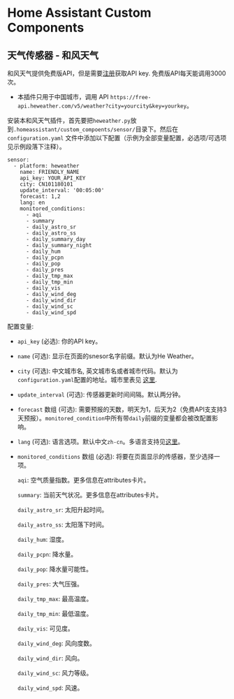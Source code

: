 # Home Assistant Custom Components

## 天气传感器 - 和风天气

和风天气提供免费版API，但是需要[注册](www.heweather.com)获取API key. 免费版API每天能调用3000次。

* 本插件只用于中国城市，调用 API `https://free-api.heweather.com/v5/weather?city=yourcity&key=yourkey`。

安装本和风天气插件，首先要把`heweather.py`放到`.homeassistant/custom_compoents/sensor/`目录下。然后在`configuration.yaml` 文件中添加以下配置（示例为全部变量配置，必选项/可选项见示例段落下注释）。

```
sensor:
  - platform: heweather
    name: FRIENDLY_NAME
    api_key: YOUR_API_KEY
    city: CN101180101
    update_interval: '00:05:00'
    forecast: 1,2
    lang: en
    monitored_conditions:
      - aqi
      - summary
      - daily_astro_sr
      - daily_astro_ss
      - daily_summary_day
      - daily_summary_night
      - daily_hum
      - daily_pcpn
      - daily_pop
      - daily_pres
      - daily_tmp_max
      - daily_tmp_min
      - daily_vis
      - daily_wind_deg
      - daily_wind_dir
      - daily_wind_sc
      - daily_wind_spd

```
配置变量:

* `api_key` (必选): 你的API key。

* `name` (可选): 显示在页面的snesor名字前缀。默认为He Weather。

* `city` (可选): 中文城市名, 英文城市名或者城市代码。默认为`configuration.yaml`配置的地址。城市里表见 [这里](https://cdn.heweather.com/china-city-list.txt).

* `update_interval` (可选): 传感器更新时间间隔。默认两分钟。

* `forecast` 数组 (可选): 需要预报的天数，明天为1，后天为2（免费API支支持3天预报）。`monitored_condition`中所有带`daily`前缀的变量都会被改配置影响。

* `lang` (可选): 语言选项。默认中文`zh-cn`。多语言支持见[这里](https://www.heweather.com/documents/i18n)。

* `monitored_conditions` 数组 (必选): 将要在页面显示的传感器，至少选择一项。

    `aqi`: 空气质量指数。更多信息在attributes卡片。

    `summary`: 当前天气状况。更多信息在attributes卡片。

    `daily_astro_sr`: 太阳升起时间。

    `daily_astro_ss`: 太阳落下时间。

    `daily_hum`: 湿度。

    `daily_pcpn`: 降水量。

    `daily_pop`: 降水量可能性。

    `daily_pres`: 大气压强。

    `daily_tmp_max`: 最高温度。

    `daily_tmp_min`: 最低温度。

    `daily_vis`: 可见度。

    `daily_wind_deg`: 风向度数。

    `daily_wind_dir`: 风向。

    `daily_wind_sc`: 风力等级。

    `daily_wind_spd`: 风速。
